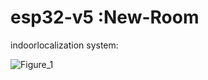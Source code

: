 #  esp32-v5 :New-Room


indoorlocalization system:


![Figure_1](https://github.com/user-attachments/assets/e3930069-bd74-4271-abbb-cf8a52917347)
